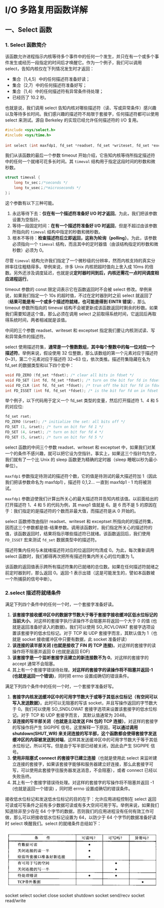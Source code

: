 # I/O 多路复用函数详解

## 一、Select 函数

### 1. Select 函数简介

该函数允许进程指示内核等待多个事件中的任何一个发生，并只在有一个或多个事件发生或经历一段指定的时间后才唤醒它。作为一个例子，我们可以调用 select，告知内核仅在下列情况发生时才返回：

- 集合｛1,4,5｝中的任何描述符准备好读；
- 集合｛2,7｝中的任何描述符准备好写；
- 集合｛1,4｝中的任何描述符有异常条件待处理；
- 已经历了 10.2 秒。

也就是说，我们调用 select 告知内核对哪些描述符（读、写或异常条件）感兴趣以及等待多长时间。我们感兴趣的描述符不局限于套接字，任何描述符都可以使用 select 来测试。源自 Berkeley 的实现已经允许任何描述符的 I/O 复用。

```c
#include <sys/select.h>
#include <sys/time.h>

int select (int maxfdp1, fd_set *readset, fd_set *writeset, fd_set *exceptset, const struct timeval *timeout);
```

我们从该函数的最后一个参数 timeout 开始介绍，它告知内核等待所指定描述符中的任何一个就绪可花多长时间。其 `timeval` 结构用于指定这段时间的秒数和微秒数。

```c
struct timeval {
    long tv_sec；/*seconds */
    long tv_usec；/*microseconds */
}；
```

这个参数有以下三种可能。

1. 永远等待下去：**仅在有一个描述符准备好 I/O 时才返回**。为此，我们把该参数设置为空指针。
2. 等待一段固定时间：**在有一个描述符准备好 I/O 时返回**，但是不超过由该参数所指向的 `timeval` 结构中指定的秒数和微秒数。
3. 根本不等待：**检查描述符后立即返回，这称为轮询（polling）**。为此，该参数必须指向一个 `timeval` 结构，而且其中的定时器值（由该结构指定的秒数和微秒数）必须为 0。

尽管 `timeval` 结构允许我们指定了一个微秒级的分辨率，然而内核支持的真实分辨率往往粗糙得多。举例来说，许多 Unix 内核把超时值向上舍入成 10ms 的倍数。另外还涉及调度延迟，也就是说**定时器时间到后，内核还需花一点时间调度相应进程运行**。

timeout 参数的 const 限定词表示它在函数返回时不会被 select 修改。举例来说，如果我们指定一个 10s 的超时值，不过在定时器到时之前 select 就返回了（**结果可能是有一个或多个描述符就绪，也可能是得到 EINTR 错误**），那么 timeout 参数所指向的 timeval 结构不会被更新成该函数返回时剩余的秒数。如果我们需要知道这个值，那么必须在调用 select 之前取得系统时间，它返回后再取得系统时间，两者相减就是该值。

中间的三个参数 readset、writeset 和 exceptset 指定我们要让内核测试读、写和异常条件的描述符。

select 使用描述符集，**通常是一个整数数组，其中每个整数中的每一位对应一个描述符**。举例来说，假设使用 32 位整数，那么该数组的第一个元素对应于描述符 0~31，第二个元素对应于描述符 32~63 位，依次类推。描述符集隐藏在名为 fd_set 的数据类型和以下四个宏中：

```c
void FD_ZERO (fd_set *fdset); /* clear all bits in fdset */
void FD_SET (int fd, fd_set *fdset); /* turn on the bit for fd in fdset */
void FD_CLR (int fd, fd_set *fdset); /* trun off the bit for fd in fdset*/
int FD_ISSET (int fd, fd_set *fdset); /* is the bit for fd on in fdset ?*/
```

举个例子，以下代码用于定义一个 fd_set 类型的变量，然后打开描述符 1、4 和 5 的对应位:

```c
fd_set rset;
FD_ZERO (&rset); /* initialize the set: all bits off */
FD_SET (1, &rset); /* turn on bit for fd 1 */
FD_SET (4, &rset); /* turn on bit for fd 4 */
FD_SET (5, &rset); /* turn on bit for fd 5 */
```

select 函数的中间三个参数 readset、writeset 和 exceptset 中，如果我们对某一个的条件不感兴趣，就可以把它设为空指针。事实上，如果这三个指针均为空，我们就有了一个比 Unix 的 sleep 函数更为精确的定时器（sleep 睡眠以秒为最小单位）。

`maxfdp1` 参数指定待测试的描述符个数，它的值是待测试的最大描述符加 1（因此我们把该参数命名为 maxfdp1），描述符 0,1,2… 一直到 maxfdp1 - 1 均将被测试。

`maxfdp1` 参数迫使我们计算出所关心的最大描述符并告知内核该值。以前面给出的打开描述符 1、4 和 5 的代码为例，其 maxp1 值就是 6。是 6 而不是 5 的原因在于：我们指定的是描述符的个数而非最大值，而描述符是从 0 开始的。

select 函数修改由指针 readset、writeset 和 exceptset 所指向的的描述符集，因而这三个参数都是值-结果参数。调用该函数时，我们指定所关心的描述符的值，该函数返回时，结果将指示哪些描述符已就绪。该函数返回后，我们使用 `FD_ISSET` 宏来测试 `fd_set` 数据类型中的描述符。

描述符集内任何与未就绪描述符对应的位返回时均清成 0。为此，每次重新调用 select 函数时，我们都得再次把所有描述符集内所关心的位均置为 1。

该函数的返回值表示跨所有描述符集的已就绪的总位数。如果在任何描述符就绪之前定时器到时，那么返回 0。返回-1 表示出错（这是可能发生的，譬如本函数被一个所捕获的信号中断）。

### 2.select 描述符就绪条件

满足下列四个条件中的任何一个时，一个套接字准备好读。

1. **该套接字接收缓冲区中的数据字节数大于等于套接字接收缓冲区低水位标记的当前大小**。对这样的套接字执行读操作不会阻塞并将返回一个大于 0 的值 (也就是返回准备好读入的数据)。我们可以使用 SO_RCVLOWAT 套接字选项设置该套接字的低水位标记。对于 TCP 和 UDP 套接字而言，其默认值为 1（也就是 socket 接收缓冲区中只要有数据，此 socket 准备好读）
2. **该连接的读半部关闭 (也就是接收了 FIN 的 TCP 连接)**。对这样的套接字的读操作将不阻塞并返回 0 (也就是返回 EOF)
3. **该套接字是一个监听套接字且建立的新连接数不为 0**。对这样的套接字的 accept 通常不会阻塞。
4. 其上有一个套接字错误待处理。**对这样的套接字的读操作将不阻塞并返回-1 (也就是返回一个错误)**，同时把 errno 设置成确切的错误条件。

满足下列四个条件中的任何一个时，一个套接字准备好写。

1. **套接字内核发送缓冲区中的可用字节数大于或等于其低水位标记（有空间可以写入发送数据）**。此时可以无阻塞的写该 socket，并且写操作返回的字节数大于 0。我们可以使用 SO_SNDLOWAT 套接字选项来设置该套接字的低水位标记。对于 TCP 和 UDP 套接字而言， 其默认值通常为 2048。
2. **该连接的写半部关闭（也就是主动发送 FIN 包的 TCP 连接）**。对这样的套接字的写操作将产生 SIGPIPE 信号。这里解释一下原因，**可以通过调用 shutdown(SHUT_WR) 来关闭连接的写半部，这个函数都会使得套接字发送缓冲区的内容被发送到对端**，这样其发送缓冲区中的可用字节数大于等于其低水位标记，所以可写。但是由于写半部已经被关闭，因此会产生 SIGPIPE 信号。
3. **使用非阻塞式 connect 的套接字已建立连接**（也就是使用此 select 来监听建立连接的套接字，如果该套接字能够和服务器建立好连接，那么此套接字可写，可以使用此套接字往服务器发送消息，不会阻塞），或者 connect 已经以失败告终。
4. 其上有一个套接字错误待处理。对这样的套接字的写操作将不阻塞并返回 -1 (也就是返回一个错误) ，同时把 errno 设置成确切的错误条件。

接收低水位标记和发送低水位标记的目的在于：允许应用进程控制在 select 返回可读或可写条件之前有多少数据可读或有多大空间可用于写。举例来说，如果我们知道除非至少存在 64 个字节的数据，否则我们的应用进程没有任何有效工作可做，那么可以把接收低水位标记设置为 64，以防少于 64 个字节的数据准备好读时 select 唤醒我们。select 的就绪条件总结如下：

<div align="center">
    <img src="1_Select_Epoll_Poll_函数详解_static/1.png" width="500"/>
</div>

socket select
socket close
socket shutdown
socket send/recv
socket read/write